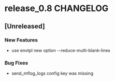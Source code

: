 # release_0.8 CHANGELOG


## [Unreleased]

### New Features
- use envtpl new option --reduce-multi-blank-lines


### Bug Fixes
- send_mflog_logs config key was missing





